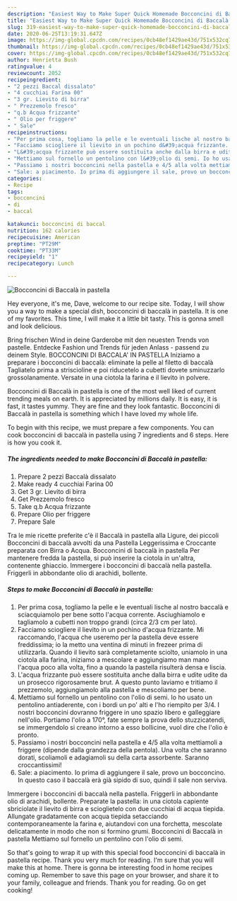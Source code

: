 ```yaml
---
description: "Easiest Way to Make Super Quick Homemade Bocconcini di Baccalà in pastella"
title: "Easiest Way to Make Super Quick Homemade Bocconcini di Baccalà in pastella"
slug: 319-easiest-way-to-make-super-quick-homemade-bocconcini-di-baccala-in-pastella
date: 2020-06-25T13:19:31.647Z
image: https://img-global.cpcdn.com/recipes/0cb48ef1429ae43d/751x532cq70/bocconcini-di-baccala-in-pastella-recipe-main-photo.jpg
thumbnail: https://img-global.cpcdn.com/recipes/0cb48ef1429ae43d/751x532cq70/bocconcini-di-baccala-in-pastella-recipe-main-photo.jpg
cover: https://img-global.cpcdn.com/recipes/0cb48ef1429ae43d/751x532cq70/bocconcini-di-baccala-in-pastella-recipe-main-photo.jpg
author: Henrietta Bush
ratingvalue: 4
reviewcount: 2052
recipeingredient:
- "2 pezzi Baccal dissalato"
- "4 cucchiai Farina 00"
- "3 gr. Lievito di birra"
- " Prezzemolo fresco"
- "q.b Acqua frizzante"
- " Olio per friggere"
- " Sale"
recipeinstructions:
- "Per prima cosa, togliamo la pelle e le eventuali lische al nostro baccalà e sciacquiamolo per bene sotto l&#39;acqua corrente. Asciughiamolo e tagliamolo a cubetti non troppo grandi (circa 2/3 cm per lato)."
- "Facciamo sciogliere il lievito in un pochino d&#39;acqua frizzante. Mi raccomando, l&#39;acqua che useremo per la pastella deve essere freddissima; io la metto una ventina di minuti in frezeer prima di utilizzarla. Quando il lievito sarà completamente sciolto, uniamolo in una ciotola alla farina, iniziamo a mescolare e aggiungiamo man mano l&#39;acqua poco alla volta, fino a quando la pastella risulterà densa e liscia."
- "L&#39;acqua frizzante può essere sostituita anche dalla birra e udite udite da un prosecco rigorosamente brut. A questo punto laviamo e tritiamo il prezzemolo, aggiungiamolo alla pastella e mescoliamo per bene."
- "Mettiamo sul fornello un pentolino con l&#39;olio di semi. Io ho usato un pentolino antiaderente, con i bordi un po&#39; alti e l&#39;ho riempito per 3/4. I nostri bocconcini dovranno friggere in uno spazio libero e galleggiare nell&#39;olio. Portiamo l&#39;olio a 170°, fate sempre la prova dello stuzzicatendi, se immergendolo si creano intorno a esso bollicine, vuol dire che l&#39;olio è pronto."
- "Passiamo i nostri bocconcini nella pastella e 4/5 alla volta mettiamoli a friggere (dipende dalla grandezza della pentola). Una volta che saranno dorati, scoliamoli e adagiamoli su della carta assorbente. Saranno croccantissimi!"
- "Sale: a piacimento. Io prima di aggiungere il sale, provo un bocconcino. In questo caso il baccalà erà già sipido di suo, quindi il sale non serviva."
categories:
- Recipe
tags:
- bocconcini
- di
- baccal

katakunci: bocconcini di baccal 
nutrition: 162 calories
recipecuisine: American
preptime: "PT29M"
cooktime: "PT33M"
recipeyield: "1"
recipecategory: Lunch

---
```



![Bocconcini di Baccalà in pastella](https://img-global.cpcdn.com/recipes/0cb48ef1429ae43d/751x532cq70/bocconcini-di-baccala-in-pastella-recipe-main-photo.jpg)

Hey everyone, it's me, Dave, welcome to our recipe site. Today, I will show you a way to make a special dish, bocconcini di baccalà in pastella. It is one of my favorites. This time, I will make it a little bit tasty. This is gonna smell and look delicious.

Bring frischen Wind in deine Garderobe mit den neuesten Trends von pastelle. Entdecke Fashion und Trends für jeden Anlass - passend zu deinem Style. BOCCONCINI DI BACCALA&#39; IN PASTELLA Iniziamo a preparare i bocconcini di baccalà: eliminate la pelle al filetto di baccalà Tagliatelo prima a striscioline e poi riducetelo a cubetti dovete sminuzzarlo grossolanamente. Versate in una ciotola la farina e il lievito in polvere.

Bocconcini di Baccalà in pastella is one of the most well liked of current trending meals on earth. It is appreciated by millions daily. It is easy, it is fast, it tastes yummy. They are fine and they look fantastic. Bocconcini di Baccalà in pastella is something which I have loved my whole life.


To begin with this recipe, we must prepare a few components. You can cook bocconcini di baccalà in pastella using 7 ingredients and 6 steps. Here is how you cook it.

<!--inarticleads1-->

##### The ingredients needed to make Bocconcini di Baccalà in pastella:

1. Prepare 2 pezzi Baccalà dissalato
1. Make ready 4 cucchiai Farina 00
1. Get 3 gr. Lievito di birra
1. Get  Prezzemolo fresco
1. Take q.b Acqua frizzante
1. Prepare  Olio per friggere
1. Prepare  Sale


Tra le mie ricette preferite c&#39;è il Baccalà in pastella alla Ligure, dei piccoli Bocconcini di baccalà avvolti da una Pastella Leggerissima e Croccante preparata con Birra o Acqua. Bocconcini di baccalà in pastella Per mantenere fredda la pastella, si può inserire la ciotola in un&#39;altra, contenente ghiaccio. Immergere i bocconcini di baccalà nella pastella. Friggerli in abbondante olio di arachidi, bollente. 

<!--inarticleads2-->

##### Steps to make Bocconcini di Baccalà in pastella:

1. Per prima cosa, togliamo la pelle e le eventuali lische al nostro baccalà e sciacquiamolo per bene sotto l&#39;acqua corrente. Asciughiamolo e tagliamolo a cubetti non troppo grandi (circa 2/3 cm per lato).
1. Facciamo sciogliere il lievito in un pochino d&#39;acqua frizzante. Mi raccomando, l&#39;acqua che useremo per la pastella deve essere freddissima; io la metto una ventina di minuti in frezeer prima di utilizzarla. Quando il lievito sarà completamente sciolto, uniamolo in una ciotola alla farina, iniziamo a mescolare e aggiungiamo man mano l&#39;acqua poco alla volta, fino a quando la pastella risulterà densa e liscia.
1. L&#39;acqua frizzante può essere sostituita anche dalla birra e udite udite da un prosecco rigorosamente brut. A questo punto laviamo e tritiamo il prezzemolo, aggiungiamolo alla pastella e mescoliamo per bene.
1. Mettiamo sul fornello un pentolino con l&#39;olio di semi. Io ho usato un pentolino antiaderente, con i bordi un po&#39; alti e l&#39;ho riempito per 3/4. I nostri bocconcini dovranno friggere in uno spazio libero e galleggiare nell&#39;olio. Portiamo l&#39;olio a 170°, fate sempre la prova dello stuzzicatendi, se immergendolo si creano intorno a esso bollicine, vuol dire che l&#39;olio è pronto.
1. Passiamo i nostri bocconcini nella pastella e 4/5 alla volta mettiamoli a friggere (dipende dalla grandezza della pentola). Una volta che saranno dorati, scoliamoli e adagiamoli su della carta assorbente. Saranno croccantissimi!
1. Sale: a piacimento. Io prima di aggiungere il sale, provo un bocconcino. In questo caso il baccalà erà già sipido di suo, quindi il sale non serviva.


Immergere i bocconcini di baccalà nella pastella. Friggerli in abbondante olio di arachidi, bollente. Preparate la pastella: in una ciotola capiente sbriciolate il lievito di birra e scioglietelo con due cucchiai di acqua tiepida. Allungate gradatamente con acqua tiepida setacciando contemporaneamente la farina e, aiutandovi con una forchetta, mescolate delicatamente in modo che non si formino grumi. Bocconcini di Baccalà in pastella Mettiamo sul fornello un pentolino con l&#39;olio di semi. 

So that's going to wrap it up with this special food bocconcini di baccalà in pastella recipe. Thank you very much for reading. I'm sure that you will make this at home. There is gonna be interesting food in home recipes coming up. Remember to save this page on your browser, and share it to your family, colleague and friends. Thank you for reading. Go on get cooking!
